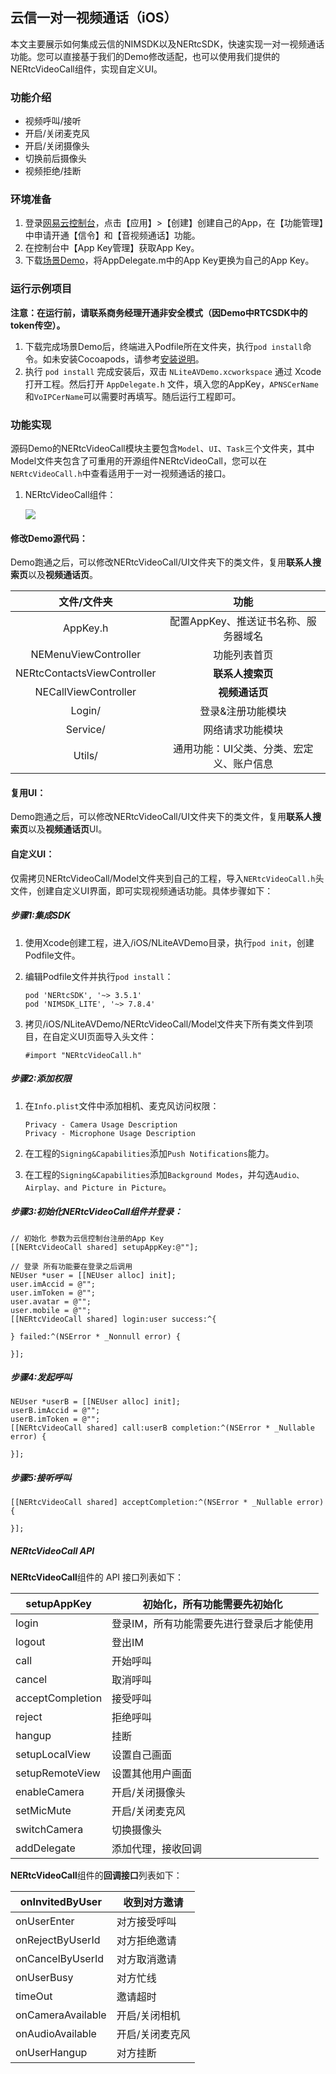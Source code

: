 ## 云信一对一视频通话（iOS）

本文主要展示如何集成云信的NIMSDK以及NERtcSDK，快速实现一对一视频通话功能。您可以直接基于我们的Demo修改适配，也可以使用我们提供的NERtcVideoCall组件，实现自定义UI。

### 功能介绍

- 视频呼叫/接听
- 开启/关闭麦克风
- 开启/关闭摄像头
- 切换前后摄像头
- 视频拒绝/挂断

### 环境准备

1. 登录[网易云控制台](https://app.yunxin.163.com/index?clueFrom=nim&from=nim#/)，点击【应用】>【创建】创建自己的App，在【功能管理】中申请开通【信令】和【音视频通话】功能。
2. 在控制台中【App Key管理】获取App Key。
3. 下载[场景Demo]()，将AppDelegate.m中的App Key更换为自己的App Key。

### 运行示例项目

**注意：在运行前，请联系商务经理开通非安全模式（因Demo中RTCSDK中的token传空）。**

1. 下载完成场景Demo后，终端进入Podfile所在文件夹，执行`pod install`命令。如未安装Cocoapods，请参考[安装说明](https://guides.cocoapods.org/using/getting-started.html#getting-started)。
2. 执行 `pod install` 完成安装后，双击 `NLiteAVDemo.xcworkspace` 通过 Xcode 打开工程。然后打开 `AppDelegate.h` 文件，填入您的AppKey，`APNSCerName`和`VoIPCerName`可以需要时再填写。随后运行工程即可。

### 功能实现

源码Demo的NERtcVideoCall模块主要包含`Model`、`UI`、`Task`三个文件夹，其中Model文件夹包含了可重用的开源组件NERtcVideoCall，您可以在`NERtcVideoCall.h`中查看适用于一对一视频通话的接口。

1. NERtcVideoCall组件：

   ![](https://github.com/netease-im/NEVideoCall-1to1/blob/master/NLiteAVDemo-iOS-ObjC/Images/image-20200902204955182.png)

#### 修改Demo源代码：

Demo跑通之后，可以修改NERtcVideoCall/UI文件夹下的类文件，复用**联系人搜索页**以及**视频通话页**。

|         文件/文件夹         |                   功能                   |
| :-------------------------: | :--------------------------------------: |
|          AppKey.h           |   配置AppKey、推送证书名称、服务器域名   |
|    NEMenuViewController     |               功能列表首页               |
| NERtcContactsViewController |             **联系人搜索页**             |
|    NECallViewController     |              **视频通话页**              |
|           Login/            |            登录&注册功能模块             |
|          Service/           |             网络请求功能模块             |
|           Utils/            | 通用功能：UI父类、分类、宏定义、账户信息 |

#### 复用UI：

Demo跑通之后，可以修改NERtcVideoCall/UI文件夹下的类文件，复用**联系人搜索页**以及**视频通话页**UI。

#### 自定义UI：

仅需拷贝NERtcVideoCall/Model文件夹到自己的工程，导入`NERtcVideoCall.h`头文件，创建自定义UI界面，即可实现视频通话功能。具体步骤如下：


##### 步骤1:集成SDK

1. 使用Xcode创建工程，进入/iOS/NLiteAVDemo目录，执行`pod init`，创建Podfile文件。

2. 编辑Podfile文件并执行`pod install`：

   ```objc
   pod 'NERtcSDK', '~> 3.5.1'
   pod 'NIMSDK_LITE', '~> 7.8.4'
   ```

   

3. 拷贝/iOS/NLiteAVDemo/NERtcVideoCall/Model文件夹下所有类文件到项目，在自定义UI页面导入头文件：

   ```objc
   #import "NERtcVideoCall.h"
   ```

##### 步骤2:添加权限

1. 在`Info.plist`文件中添加相机、麦克风访问权限：

   ```
   Privacy - Camera Usage Description
   Privacy - Microphone Usage Description
   ```

2. 在工程的`Signing&Capabilities`添加`Push Notifications`能力。

3. 在工程的`Signing&Capabilities`添加`Background Modes`，并勾选`Audio、Airplay、and Picture in Picture`。

##### 步骤3:初始化NERtcVideoCall组件并登录：

```objc
// 初始化 参数为云信控制台注册的App Key
[[NERtcVideoCall shared] setupAppKey:@""];

// 登录 所有功能要在登录之后调用
NEUser *user = [[NEUser alloc] init];
user.imAccid = @"";
user.imToken = @"";
user.avatar = @"";
user.mobile = @"";
[[NERtcVideoCall shared] login:user success:^{

} failed:^(NSError * _Nonnull error) {

}];
```

##### 步骤4:发起呼叫

```objc
NEUser *userB = [[NEUser alloc] init];
userB.imAccid = @"";
userB.imToken = @"";
[[NERtcVideoCall shared] call:userB completion:^(NSError * _Nullable error) {

}];
```

##### 步骤5:接听呼叫

```
[[NERtcVideoCall shared] acceptCompletion:^(NSError * _Nullable error) {

}];
```

##### NERtcVideoCall API

**NERtcVideoCall**组件的 API 接口列表如下：

| setupAppKey      | 初始化，所有功能需要先初始化             |
| ---------------- | ---------------------------------------- |
| login            | 登录IM，所有功能需要先进行登录后才能使用 |
| logout           | 登出IM                                   |
| call             | 开始呼叫                                 |
| cancel           | 取消呼叫                                 |
| acceptCompletion | 接受呼叫                                 |
| reject           | 拒绝呼叫                                 |
| hangup           | 挂断                                     |
| setupLocalView   | 设置自己画面                             |
| setupRemoteView  | 设置其他用户画面                         |
| enableCamera     | 开启/关闭摄像头                          |
| setMicMute       | 开启/关闭麦克风                          |
| switchCamera     | 切换摄像头                               |
| addDelegate      | 添加代理，接收回调                       |

**NERtcVideoCall**组件的**回调接口**列表如下：

| onInvitedByUser   | 收到对方邀请    |
| ----------------- | --------------- |
| onUserEnter       | 对方接受呼叫    |
| onRejectByUserId  | 对方拒绝邀请    |
| onCancelByUserId  | 对方取消邀请    |
| onUserBusy        | 对方忙线        |
| timeOut           | 邀请超时        |
| onCameraAvailable | 开启/关闭相机   |
| onAudioAvailable  | 开启/关闭麦克风 |
| onUserHangup      | 对方挂断        |





